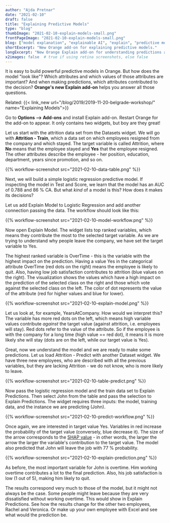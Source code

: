 ```yaml
---
author: "Ajda Pretnar"
date: "2021-02-10"
draft: false
title: "Explaining Predictive Models"
type: "blog"
thumbImage: "2021-02-10-explain-models-small.png"
frontPageImage: "2021-02-10-explain-models-small.png"
blog: ["model explanation", "explainable AI", "explain", "predictive modelling"]
shortExcerpt: "New Orange add-on for explaining predictive models."
longExcerpt: "New Orange Explain add-on for understanding predictions and predictive models."
x2images: false  # true if using retina screenshots, else false
---
```


It is easy to build powerful predictive models in Orange. But how does the model "look like"? Which attributes and which values of those attributes are important? And when making predictions, which attributes contributed to the decision? **Orange's new Explain add-on** helps you answer all those questions.

Related: {{< link_new url="/blog/2019/2019-11-20-belgrade-workshop/" name="Explaining Models">}}

Go to **Options --> Add-ons** and install Explain add-on. Restart Orange for the add-on to appear. It only contains two widgets, but boy are they great!

Let us start with the attrition data set from the Datasets widget. We will go with **Attrition - Train**, which a data set on which employees resigned from the company and which stayed. The target variable is called Attrition, where **No** means that the employee stayed and **Yes** that the employee resigned. The other attributes describe the employee - her position, education, department, years since promotion, and so on.

{{% workflow-screenshot src="2021-02-10-data-table.png" %}}

Next, we will build a simple logistic regression predictive model. If inspecting the model in Test and Score, we learn that the model has an AUC of 0.788 and 86 % CA. But what *kind* of a model is this? How does it makes its decisions?

Let us add Explain Model to Logistic Regression and add another connection passing the data. The workflow should look like this:

{{% workflow-screenshot src="2021-02-10-model-workflow.png" %}}

Now open Explain Model. The widget lists top ranked variables, which means they contribute the most to the selected target variable. As we are trying to understand why people leave the company, we have set the target variable to Yes.

The highest ranked variable is OverTime - this is the variable with the highest impact on the prediction. Having a value Yes in the categorical attribute OverTime (red dots on the right) means the employee is likely to quit. Also, having low job satisfaction contributes to attrition (blue values on the right). The visualization shows the values which have a high impact on the prediction of the selected class on the right and those which vote against the selected class on the left. The color of dot represents the value of the attribute (red for higher values and blue for lower).

{{% workflow-screenshot src="2021-02-10-explain-model.png" %}}

Let us look at, for example, YearsAtCompany. How would we interpret this? The variable has more red dots on the left, which means high variable values contribute *against* the target value (against attrition, i.e. employees will stay). Red dots refer to the value of the attribute. So if the employee is with the company for a long time (high value == red dot), it means it is more likely she will stay (dots are on the left, while our target value is Yes).

Great, now we understand the model and we are ready to make some predictions. Let us load Attrition - Predict with another Dataset widget. We have three new employees, who are described with all the previous variables, but they are lacking Attrition - we do not know, who is more likely to leave.

{{% workflow-screenshot src="2021-02-10-table-predict.png" %}}

Now pass the logistic regression model and the train data set to Explain Predictions. Then select John from the table and pass the selection to Explain Predictions. The widget requires three inputs: the model, training data, and the instance we are predicting (John).

{{% workflow-screenshot src="2021-02-10-predict-workflow.png" %}}

Once again, we are interested in target value Yes. Variables in red increase the probability of the target value (conversely, blue decrease it). The size of the arrow corresponds to the [SHAP value](https://shap.readthedocs.io/en/latest/index.html) - in other words, the larger the arrow the larger the variable's contribution to the target value. The model also predicted that John will leave the job with 77 % probability.

{{% workflow-screenshot src="2021-02-10-explain-prediction.png" %}}

As before, the most important variable for John is overtime. Him working overtime contributes a lot to the final prediction. Also, his job satisfaction is low (1 out of 5), making him likely to quit.

The results correspond very much to those of the model, but it might not always be the case. Some people might leave because they are very dissatisfied without working overtime. This would show in Explain Predictions. See how the results change for the other two employees, Rachel and Veronica. Or make up your own employee with Excel and see what would the prediction be.

